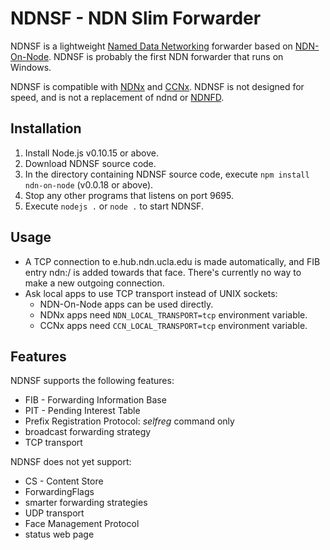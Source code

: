 # NDNSF - NDN Slim Forwarder

NDNSF is a lightweight [Named Data Networking](http://www.named-data.net/) forwarder based on [NDN-On-Node](https://github.com/named-data/NDN-On-Node). NDNSF is probably the first NDN forwarder that runs on Windows.

NDNSF is compatible with [NDNx](https://github.com/named-data/ndnx) and [CCNx](http://www.ccnx.org/). NDNSF is not designed for speed, and is not a replacement of ndnd or [NDNFD](https://github.com/NDN-Routing/NDNFD).

## Installation

1. Install Node.js v0.10.15 or above.
2. Download NDNSF source code.
3. In the directory containing NDNSF source code, execute `npm install ndn-on-node` (v0.0.18 or above).
4. Stop any other programs that listens on port 9695.
5. Execute `nodejs .` or `node .` to start NDNSF.

## Usage

* A TCP connection to e.hub.ndn.ucla.edu is made automatically, and FIB entry ndn:/ is added towards that face. There's currently no way to make a new outgoing connection.
* Ask local apps to use TCP transport instead of UNIX sockets:
    * NDN-On-Node apps can be used directly.
    * NDNx apps need `NDN_LOCAL_TRANSPORT=tcp` environment variable.
    * CCNx apps need `CCN_LOCAL_TRANSPORT=tcp` environment variable.

## Features

NDNSF supports the following features:

* FIB - Forwarding Information Base
* PIT - Pending Interest Table
* Prefix Registration Protocol: *selfreg* command only
* broadcast forwarding strategy
* TCP transport

NDNSF does not yet support:

* CS - Content Store
* ForwardingFlags
* smarter forwarding strategies
* UDP transport
* Face Management Protocol
* status web page

